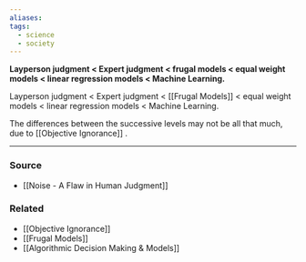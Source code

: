 ```yaml
---
aliases: 
tags:
  - science
  - society
---
```

**Layperson judgment < Expert judgment < frugal models < equal weight models < linear regression models < Machine Learning.**

Layperson judgment < Expert judgment < [[Frugal Models]]  < equal weight models < linear regression models < Machine Learning.

The differences between the successive levels may not be all that much, due to [[Objective Ignorance]] .

---

### Source
- [[Noise - A Flaw in Human Judgment]]

### Related
- [[Objective Ignorance]] 
- [[Frugal Models]] 
- [[Algorithmic Decision Making & Models]]